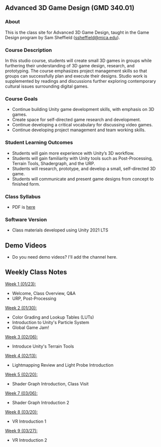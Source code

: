 



## Advanced 3D Game Design (GMD 340.01)

### About
This is the class site for Advanced 3D Game Design, taught in the Game Design program by Sam Sheffield (ssheffield@mica.edu).

### Course Description
In this studio course, students will create small 3D games in groups while furthering their understanding of 3D game design, research, and prototyping. The course emphasizes project management skills so that groups can successfully plan and execute their designs. Studio work is supplemented by readings and discussions further exploring contemporary cultural issues surrounding digital games.

### Course Goals
- Continue building Unity game development skills, with emphasis on 3D games. 
- Create space for self-directed game research and development.
- Continue developing a critical vocabulary for discussing video games.
- Continue developing project management and team working skills.


### Student Learning Outcomes
- Students will gain more experience with Unity’s 3D workflow.
- Students will gain familiarity with Unity tools such as Post-Processing, Terrain Tools, Shadergraph, and the URP.
- Students will research, prototype, and develop a small, self-directed 3D game.
- Students will communicate and present game designs from concept to finished form.


### Class Syllabus
- PDF is [here](https://docs.google.com/document/d/1b4BHQRMDW5Vewgt7--ZLn1q1Emw6g5aWPbBmMEI1JzY/edit?usp=sharing)

### Software Version
- Class materials developed using Unity 2021 LTS

## Demo Videos
- Do you need demo videos? I'll add the channel here.

## Weekly Class Notes
[Week 1 (01/23):](week1.md)
- Welcome, Class Overview, Q&A
- URP, Post-Processing

[Week 2 (01/30):](week2.md)
- Color Grading and Lookup Tables (LUTs)
- Introduction to Unity's Particle System
- Global Game Jam!

[Week 3 (02/06):](week3.md)
- Introduce Unity's Terrain Tools

[Week 4 (02/13):](week4.md)
- Lightmapping Review and Light Probe Introduction

[Week 5 (02/20):](week5.md)
- Shader Graph Introduction, Class Visit

[Week 7 (03/06):](week7.md)
- Shader Graph Introduction 2

[Week 8 (03/20):](week8.md)
- VR Introduction 1

[Week 9 (03/27):](week9.md)
- VR Introduction 2